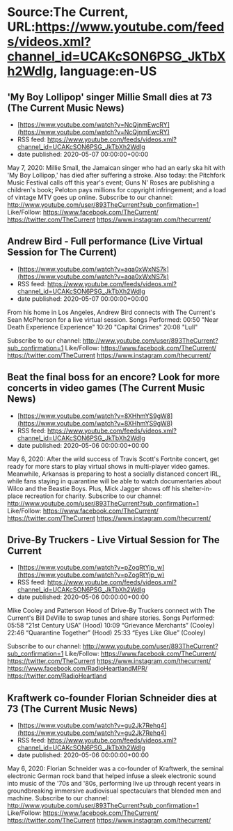 # Source:The Current, URL:https://www.youtube.com/feeds/videos.xml?channel_id=UCAKcSON6PSG_JkTbXh2WdIg, language:en-US

## 'My Boy Lollipop' singer Millie Small dies at 73 (The Current Music News)
 - [https://www.youtube.com/watch?v=NcQjnmEwcRY](https://www.youtube.com/watch?v=NcQjnmEwcRY)
 - RSS feed: https://www.youtube.com/feeds/videos.xml?channel_id=UCAKcSON6PSG_JkTbXh2WdIg
 - date published: 2020-05-07 00:00:00+00:00

May 7, 2020: Millie Small, the Jamaican singer who had an early ska hit with 'My Boy Lollipop,' has died after suffering a stroke. Also today: the Pitchfork Music Festival calls off this year's event; Guns N' Roses are publishing a children's book; Peloton pays millions for copyright infringement; and a load of vintage MTV goes up online.
Subscribe to our channel:
http://www.youtube.com/user/893TheCurrent?sub_confirmation=1
Like/Follow:
https://www.facebook.com/TheCurrent/
https://twitter.com/TheCurrent
https://www.instagram.com/thecurrent/

## Andrew Bird - Full performance (Live Virtual Session for The Current)
 - [https://www.youtube.com/watch?v=aqa0xWxNS7k](https://www.youtube.com/watch?v=aqa0xWxNS7k)
 - RSS feed: https://www.youtube.com/feeds/videos.xml?channel_id=UCAKcSON6PSG_JkTbXh2WdIg
 - date published: 2020-05-07 00:00:00+00:00

From his home in Los Angeles, Andrew Bird connects with The Current's Sean McPherson for a live virtual session.
Songs Performed:
00:50 "Near Death Experience Experience"
10:20 "Capital Crimes"
20:08 "Lull"

Subscribe to our channel:
http://www.youtube.com/user/893TheCurrent?sub_confirmation=1
Like/Follow:
https://www.facebook.com/TheCurrent/
https://twitter.com/TheCurrent
https://www.instagram.com/thecurrent/

## Beat the final boss for an encore? Look for more concerts in video games (The Current Music News)
 - [https://www.youtube.com/watch?v=8XHhmYS9gW8](https://www.youtube.com/watch?v=8XHhmYS9gW8)
 - RSS feed: https://www.youtube.com/feeds/videos.xml?channel_id=UCAKcSON6PSG_JkTbXh2WdIg
 - date published: 2020-05-06 00:00:00+00:00

May 6, 2020: After the wild success of Travis Scott's Fortnite concert, get ready for more stars to play virtual shows in multi-player video games. Meanwhile, Arkansas is preparing to host a socially distanced concert IRL, while fans staying in quarantine will be able to watch documentaries about Wilco and the Beastie Boys. Plus, Mick Jagger shows off his shelter-in-place recreation for charity.
Subscribe to our channel:
http://www.youtube.com/user/893TheCurrent?sub_confirmation=1
Like/Follow:
https://www.facebook.com/TheCurrent/
https://twitter.com/TheCurrent
https://www.instagram.com/thecurrent/

## Drive-By Truckers - Live Virtual Session for The Current
 - [https://www.youtube.com/watch?v=pZogRtYjp_w](https://www.youtube.com/watch?v=pZogRtYjp_w)
 - RSS feed: https://www.youtube.com/feeds/videos.xml?channel_id=UCAKcSON6PSG_JkTbXh2WdIg
 - date published: 2020-05-06 00:00:00+00:00

Mike Cooley and Patterson Hood of Drive-By Truckers connect with The Current's Bill DeVille to swap tunes and share stories.
Songs Performed:
05:58 “21st Century USA”  (Hood)
10:09 “Grievance Merchants” (Cooley)
22:46 “Quarantine Together” (Hood)
25:33 “Eyes Like Glue” (Cooley)

Subscribe to our channel:
http://www.youtube.com/user/893TheCurrent?sub_confirmation=1
Like/Follow:
https://www.facebook.com/TheCurrent/
https://twitter.com/TheCurrent
https://www.instagram.com/thecurrent/
https://www.facebook.com/RadioHeartlandMPR/
https://twitter.com/RadioHeartland

## Kraftwerk co-founder Florian Schneider dies at 73 (The Current Music News)
 - [https://www.youtube.com/watch?v=gu2Jk7Rehq4](https://www.youtube.com/watch?v=gu2Jk7Rehq4)
 - RSS feed: https://www.youtube.com/feeds/videos.xml?channel_id=UCAKcSON6PSG_JkTbXh2WdIg
 - date published: 2020-05-06 00:00:00+00:00

May 6, 2020: Florian Schneider was a co-founder of Kraftwerk, the seminal electronic German rock band that helped infuse a sleek electronic sound into music of the '70s and '80s, performing live up through recent years in groundbreaking immersive audiovisual spectaculars that blended men and machine.
Subscribe to our channel:
http://www.youtube.com/user/893TheCurrent?sub_confirmation=1
Like/Follow:
https://www.facebook.com/TheCurrent/
https://twitter.com/TheCurrent
https://www.instagram.com/thecurrent/

